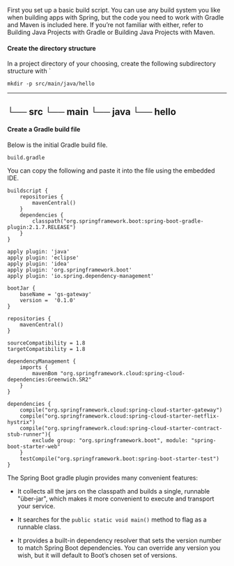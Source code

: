 First you set up a basic build script. You can use any build system you like when building apps with Spring, but the code you need to work with Gradle and Maven is included here. If you’re not familiar with either, refer to Building Java Projects with Gradle or Building Java Projects with Maven.

#### Create the directory structure

In a project directory of your choosing, create the following subdirectory structure with `
```execute
mkdir -p src/main/java/hello
```

---
└── src
    └── main
        └── java
            └── hello
---
#### Create a Gradle build file

Below is the initial Gradle build file.

```execute
build.gradle
```

You can copy the following and paste it into the file using the embedded IDE.

```copy
buildscript {
    repositories {
        mavenCentral()
    }
    dependencies {
        classpath("org.springframework.boot:spring-boot-gradle-plugin:2.1.7.RELEASE")
    }
}

apply plugin: 'java'
apply plugin: 'eclipse'
apply plugin: 'idea'
apply plugin: 'org.springframework.boot'
apply plugin: 'io.spring.dependency-management'

bootJar {
    baseName = 'gs-gateway'
    version =  '0.1.0'
}

repositories {
    mavenCentral()
}

sourceCompatibility = 1.8
targetCompatibility = 1.8

dependencyManagement {
    imports {
        mavenBom "org.springframework.cloud:spring-cloud-dependencies:Greenwich.SR2"
    }
}

dependencies {
    compile("org.springframework.cloud:spring-cloud-starter-gateway")
    compile("org.springframework.cloud:spring-cloud-starter-netflix-hystrix")
    compile("org.springframework.cloud:spring-cloud-starter-contract-stub-runner"){
        exclude group: "org.springframework.boot", module: "spring-boot-starter-web"
    }
    testCompile("org.springframework.boot:spring-boot-starter-test")
}
```

The Spring Boot gradle plugin provides many convenient features:

- It collects all the jars on the classpath and builds a single, runnable "über-jar", which makes it more convenient to execute and transport your service.

- It searches for the `public static void main()` method to flag as a runnable class.

- It provides a built-in dependency resolver that sets the version number to match Spring Boot dependencies. You can override any version you wish, but it will default to Boot’s chosen set of versions.